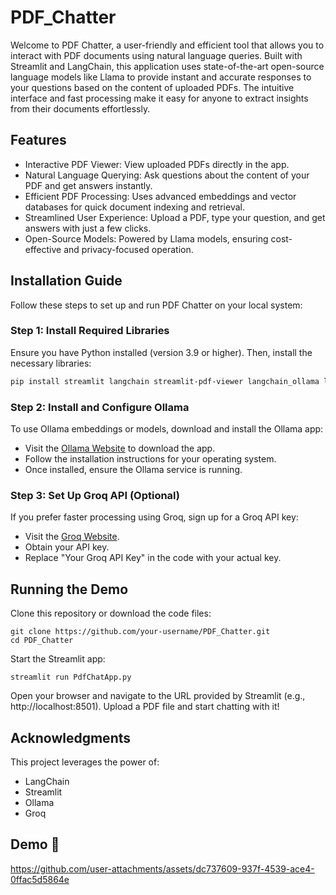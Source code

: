 # PDF_Chatter
Welcome to PDF Chatter, a user-friendly and efficient tool that allows you to interact with PDF documents using natural language queries. Built with Streamlit and LangChain, this application uses state-of-the-art open-source language models like Llama to provide instant and accurate responses to your questions based on the content of uploaded PDFs. The intuitive interface and fast processing make it easy for anyone to extract insights from their documents effortlessly.
## Features
- Interactive PDF Viewer: View uploaded PDFs directly in the app.
- Natural Language Querying: Ask questions about the content of your PDF and get answers instantly.
- Efficient PDF Processing: Uses advanced embeddings and vector databases for quick document indexing and retrieval.
- Streamlined User Experience: Upload a PDF, type your question, and get answers with just a few clicks.
- Open-Source Models: Powered by Llama models, ensuring cost-effective and privacy-focused operation.
## Installation Guide
Follow these steps to set up and run PDF Chatter on your local system:

### Step 1: Install Required Libraries

Ensure you have Python installed (version 3.9 or higher). Then, install the necessary libraries:

```bash
pip install streamlit langchain streamlit-pdf-viewer langchain_ollama langchain_groq langchain_community
```

### Step 2: Install and Configure Ollama
To use Ollama embeddings or models, download and install the Ollama app:
- Visit the [Ollama Website](https://ollama.com/) to download the app.
- Follow the installation instructions for your operating system.
- Once installed, ensure the Ollama service is running.

### Step 3: Set Up Groq API (Optional)
If you prefer faster processing using Groq, sign up for a Groq API key:
- Visit the [Groq Website](https://groq.com/).
- Obtain your API key.
- Replace "Your Groq API Key" in the code with your actual key.

## Running the Demo
Clone this repository or download the code files:
```
git clone https://github.com/your-username/PDF_Chatter.git
cd PDF_Chatter
```
Start the Streamlit app:
```
streamlit run PdfChatApp.py
```
Open your browser and navigate to the URL provided by Streamlit (e.g., http://localhost:8501).
Upload a PDF file and start chatting with it!

## Acknowledgments
This project leverages the power of:
- LangChain
- Streamlit
- Ollama
- Groq

## Demo 🎥


https://github.com/user-attachments/assets/dc737609-937f-4539-ace4-0ffac5d5864e



